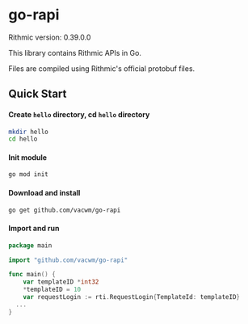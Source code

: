 # go-rapi

Rithmic version: 0.39.0.0

This library contains Rithmic APIs in Go.

Files are compiled using Rithmic's official protobuf files.

## Quick Start
#### Create `hello` directory, cd `hello` directory
```bash
mkdir hello
cd hello
```

#### Init module
```bash
go mod init
```

#### Download and install
```bash
go get github.com/vacwm/go-rapi
```

#### Import and run
```go
package main

import "github.com/vacwm/go-rapi"

func main() {
	var templateID *int32
	*templateID = 10
	var requestLogin := rti.RequestLogin{TemplateId: templateID}
  ...
}
```
